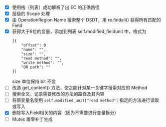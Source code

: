 - [x] 使用栈（列表）成功解析了出 EC 的正确路径
- [x] 层级的 Scope 处理
- [x] 由 OperationRegion Name 搜索整个 DSDT，用 re.findall() 获得所有匹配的 Field
- [x] 获得大于8位的变量，添加到列表 self.modified_fieldunit 中，格式为
    ```
    [{
        "offset": 0
        "name": "",
        "size": "",
        "read method": "",
        "write method": "",
        "OR path": ""
    }]
    ```
    size 单位保持 bit 不变
- [ ] 改造 get_content() 方法，使之能针对某一关键字搜索对应的 Method
- [ ] 搜索全文，记录需要修改的方法的路径及其内容
- [ ] 将原变量名使用 `self.modified_unit["read method"]` 指定的方法进行读取或写入
- [x] 删除写入Field相关的内容（因为不需要进行变量拆分）
- [ ] Mutex 置零补丁生成